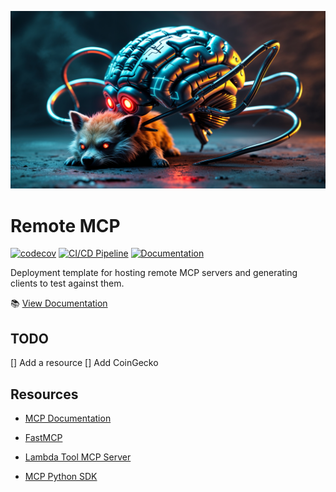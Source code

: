 ![bringing AI to life](docs/banner.png)

# Remote MCP

[![codecov](https://codecov.io/gh/JimothyJohn/remote-mcp/branch/main/graph/badge.svg)](https://codecov.io/gh/JimothyJohn/remote-mcp)
[![CI/CD Pipeline](https://github.com/JimothyJohn/remote-mcp/actions/workflows/deploy.yml/badge.svg)](https://github.com/JimothyJohn/remote-mcp/actions/workflows/deploy.yml)
[![Documentation](https://img.shields.io/badge/docs-GitHub%20Pages-blue)](https://jimothyjohn.github.io/remote-mcp/)

Deployment template for hosting remote MCP servers and generating clients to test against them.

📚 [View Documentation](https://jimothyjohn.github.io/remote-mcp/)

## TODO

[] Add a resource
[] Add CoinGecko

## Resources

- [MCP Documentation](https://modelcontextprotocol.io/docs/learn/server-concepts)

- [FastMCP](https://gofastmcp.com/)

- [Lambda Tool MCP Server](https://github.com/awslabs/mcp/tree/main/src/lambda-tool-mcp-server)

- [MCP Python SDK](https://github.com/modelcontextprotocol/python-sdk/tree/main)
